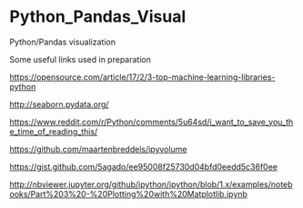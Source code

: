 # Python_Pandas_Visual
Python/Pandas visualization

Some useful links used in preparation

https://opensource.com/article/17/2/3-top-machine-learning-libraries-python

http://seaborn.pydata.org/

https://www.reddit.com/r/Python/comments/5u64sd/i_want_to_save_you_the_time_of_reading_this/

https://github.com/maartenbreddels/ipyvolume

https://gist.github.com/5agado/ee95008f25730d04bfd0eedd5c36f0ee

http://nbviewer.jupyter.org/github/ipython/ipython/blob/1.x/examples/notebooks/Part%203%20-%20Plotting%20with%20Matplotlib.ipynb